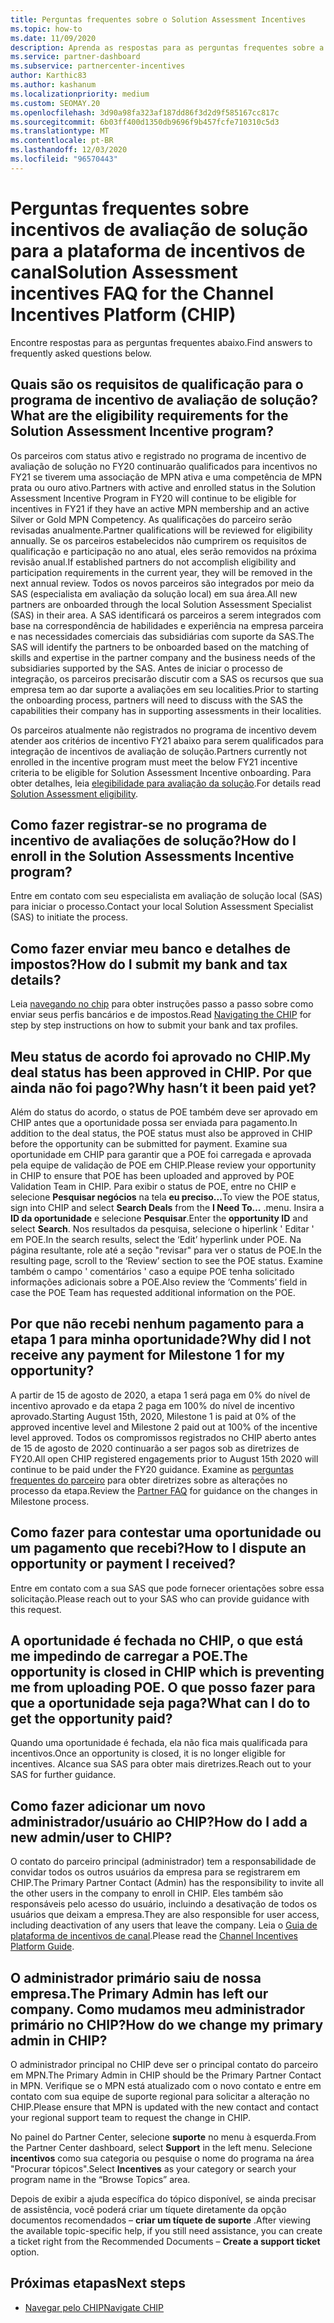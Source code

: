 ```yaml
---
title: Perguntas frequentes sobre o Solution Assessment Incentives
ms.topic: how-to
ms.date: 11/09/2020
description: Aprenda as respostas para as perguntas frequentes sobre a avaliação da solução na plataforma de incentivos de canal (CHIP).
ms.service: partner-dashboard
ms.subservice: partnercenter-incentives
author: Karthic83
ms.author: kashanum
ms.localizationpriority: medium
ms.custom: SEOMAY.20
ms.openlocfilehash: 3d90a98fa323af187dd86f3d2d9f585167cc817c
ms.sourcegitcommit: 6b03ff400d1350db9696f9b457fcfe710310c5d3
ms.translationtype: MT
ms.contentlocale: pt-BR
ms.lasthandoff: 12/03/2020
ms.locfileid: "96570443"
---
```

# <a name="solution-assessment-incentives-faq-for-the-channel-incentives-platform-chip"></a><span data-ttu-id="18a80-103">Perguntas frequentes sobre incentivos de avaliação de solução para a plataforma de incentivos de canal</span><span class="sxs-lookup"><span data-stu-id="18a80-103">Solution Assessment incentives FAQ for the Channel Incentives Platform (CHIP)</span></span> 

<span data-ttu-id="18a80-104">Encontre respostas para as perguntas frequentes abaixo.</span><span class="sxs-lookup"><span data-stu-id="18a80-104">Find answers to frequently asked questions below.</span></span>

## <a name="what-are-the-eligibility-requirements-for-the-solution-assessment-incentive-program"></a><span data-ttu-id="18a80-105">Quais são os requisitos de qualificação para o programa de incentivo de avaliação de solução?</span><span class="sxs-lookup"><span data-stu-id="18a80-105">What are the eligibility requirements for the Solution Assessment Incentive program?</span></span>

<span data-ttu-id="18a80-106">Os parceiros com status ativo e registrado no programa de incentivo de avaliação de solução no FY20 continuarão qualificados para incentivos no FY21 se tiverem uma associação de MPN ativa e uma competência de MPN prata ou ouro ativo.</span><span class="sxs-lookup"><span data-stu-id="18a80-106">Partners with active and enrolled status in the Solution Assessment Incentive Program in FY20 will continue to be eligible for incentives in FY21 if they have an active MPN membership and an active Silver or Gold MPN Competency.</span></span> <span data-ttu-id="18a80-107">As qualificações do parceiro serão revisadas anualmente.</span><span class="sxs-lookup"><span data-stu-id="18a80-107">Partner qualifications will be reviewed for eligibility annually.</span></span>  <span data-ttu-id="18a80-108">Se os parceiros estabelecidos não cumprirem os requisitos de qualificação e participação no ano atual, eles serão removidos na próxima revisão anual.</span><span class="sxs-lookup"><span data-stu-id="18a80-108">If established partners do not accomplish eligibility and participation requirements in the current year, they will be removed in the next annual review.</span></span>  <span data-ttu-id="18a80-109">Todos os novos parceiros são integrados por meio da SAS (especialista em avaliação da solução local) em sua área.</span><span class="sxs-lookup"><span data-stu-id="18a80-109">All new partners are onboarded through the local Solution Assessment Specialist (SAS) in their area.</span></span>  <span data-ttu-id="18a80-110">A SAS identificará os parceiros a serem integrados com base na correspondência de habilidades e experiência na empresa parceira e nas necessidades comerciais das subsidiárias com suporte da SAS.</span><span class="sxs-lookup"><span data-stu-id="18a80-110">The SAS will identify the partners to be onboarded based on the matching of skills and expertise in the partner company and the business needs of the subsidiaries supported by the SAS.</span></span>
<span data-ttu-id="18a80-111">Antes de iniciar o processo de integração, os parceiros precisarão discutir com a SAS os recursos que sua empresa tem ao dar suporte a avaliações em seu localities.</span><span class="sxs-lookup"><span data-stu-id="18a80-111">Prior to starting the onboarding process, partners will need to discuss with the SAS the capabilities their company has in supporting assessments in their localities.</span></span> 

<span data-ttu-id="18a80-112">Os parceiros atualmente não registrados no programa de incentivo devem atender aos critérios de incentivo FY21 abaixo para serem qualificados para integração de incentivos de avaliação de solução.</span><span class="sxs-lookup"><span data-stu-id="18a80-112">Partners currently not enrolled in the incentive program must meet the below FY21 incentive criteria to be eligible for Solution Assessment Incentive onboarding.</span></span> <span data-ttu-id="18a80-113">Para obter detalhes, leia [elegibilidade para avaliação da solução](chip-solutions-assessment-eligible.md).</span><span class="sxs-lookup"><span data-stu-id="18a80-113">For details read [Solution Assessment eligibility](chip-solutions-assessment-eligible.md).</span></span>

## <a name="how-do-i-enroll-in-the-solution-assessments-incentive-program"></a><span data-ttu-id="18a80-114">Como fazer registrar-se no programa de incentivo de avaliações de solução?</span><span class="sxs-lookup"><span data-stu-id="18a80-114">How do I enroll in the Solution Assessments Incentive program?</span></span>

<span data-ttu-id="18a80-115">Entre em contato com seu especialista em avaliação de solução local (SAS) para iniciar o processo.</span><span class="sxs-lookup"><span data-stu-id="18a80-115">Contact your local Solution Assessment Specialist (SAS) to initiate the process.</span></span>

## <a name="how-do-i-submit-my-bank-and-tax-details"></a><span data-ttu-id="18a80-116">Como fazer enviar meu banco e detalhes de impostos?</span><span class="sxs-lookup"><span data-stu-id="18a80-116">How do I submit my bank and tax details?</span></span>

<span data-ttu-id="18a80-117">Leia [navegando no chip](chip-intro.md) para obter instruções passo a passo sobre como enviar seus perfis bancários e de impostos.</span><span class="sxs-lookup"><span data-stu-id="18a80-117">Read [Navigating the CHIP](chip-intro.md) for step by step instructions on how to submit your bank and tax profiles.</span></span>

## <a name="my-deal-status-has-been-approved-in-chip-why-hasnt-it-been-paid-yet"></a><span data-ttu-id="18a80-118">Meu status de acordo foi aprovado no CHIP.</span><span class="sxs-lookup"><span data-stu-id="18a80-118">My deal status has been approved in CHIP.</span></span> <span data-ttu-id="18a80-119">Por que ainda não foi pago?</span><span class="sxs-lookup"><span data-stu-id="18a80-119">Why hasn’t it been paid yet?</span></span>

<span data-ttu-id="18a80-120">Além do status do acordo, o status de POE também deve ser aprovado em CHIP antes que a oportunidade possa ser enviada para pagamento.</span><span class="sxs-lookup"><span data-stu-id="18a80-120">In addition to the deal status, the POE status must also be approved in CHIP before the opportunity can be submitted for payment.</span></span> <span data-ttu-id="18a80-121">Examine sua oportunidade em CHIP para garantir que a POE foi carregada e aprovada pela equipe de validação de POE em CHIP.</span><span class="sxs-lookup"><span data-stu-id="18a80-121">Please review your opportunity in CHIP to ensure that POE has been uploaded and approved by POE Validation Team in CHIP.</span></span> <span data-ttu-id="18a80-122">Para exibir o status de POE, entre no CHIP e selecione **Pesquisar negócios** na tela **eu preciso...**</span><span class="sxs-lookup"><span data-stu-id="18a80-122">To view the POE status, sign into CHIP and select **Search Deals** from the **I Need To…**</span></span> <span data-ttu-id="18a80-123">.</span><span class="sxs-lookup"><span data-stu-id="18a80-123">menu.</span></span> <span data-ttu-id="18a80-124">Insira a **ID da oportunidade** e selecione **Pesquisar**.</span><span class="sxs-lookup"><span data-stu-id="18a80-124">Enter the **opportunity ID** and select **Search**.</span></span> <span data-ttu-id="18a80-125">Nos resultados da pesquisa, selecione o hiperlink ' Editar ' em POE.</span><span class="sxs-lookup"><span data-stu-id="18a80-125">In the search results, select the ‘Edit’ hyperlink under POE.</span></span> <span data-ttu-id="18a80-126">Na página resultante, role até a seção "revisar" para ver o status de POE.</span><span class="sxs-lookup"><span data-stu-id="18a80-126">In the resulting page, scroll to the ‘Review’ section to see the POE status.</span></span> <span data-ttu-id="18a80-127">Examine também o campo ' comentários ' caso a equipe POE tenha solicitado informações adicionais sobre a POE.</span><span class="sxs-lookup"><span data-stu-id="18a80-127">Also review the ‘Comments’ field in case the POE Team has requested additional information on the POE.</span></span>

## <a name="why-did-i-not-receive-any-payment-for-milestone-1-for-my-opportunity"></a><span data-ttu-id="18a80-128">Por que não recebi nenhum pagamento para a etapa 1 para minha oportunidade?</span><span class="sxs-lookup"><span data-stu-id="18a80-128">Why did I not receive any payment for Milestone 1 for my opportunity?</span></span>

<span data-ttu-id="18a80-129">A partir de 15 de agosto de 2020, a etapa 1 será paga em 0% do nível de incentivo aprovado e da etapa 2 paga em 100% do nível de incentivo aprovado.</span><span class="sxs-lookup"><span data-stu-id="18a80-129">Starting August 15th, 2020, Milestone 1 is paid at 0% of the approved incentive level and Milestone 2 paid out at 100% of the incentive level approved.</span></span> <span data-ttu-id="18a80-130">Todos os compromissos registrados no CHIP aberto antes de 15 de agosto de 2020 continuarão a ser pagos sob as diretrizes de FY20.</span><span class="sxs-lookup"><span data-stu-id="18a80-130">All open CHIP registered engagements prior to August 15th 2020 will continue to be paid under the FY20 guidance.</span></span> <span data-ttu-id="18a80-131">Examine as [perguntas frequentes do parceiro](https://assetsprod.microsoft.com/solution-assessment-incentive-program-faq.pdf) para obter diretrizes sobre as alterações no processo da etapa.</span><span class="sxs-lookup"><span data-stu-id="18a80-131">Review the [Partner FAQ](https://assetsprod.microsoft.com/solution-assessment-incentive-program-faq.pdf) for guidance on the changes in Milestone process.</span></span>

## <a name="how-to-i-dispute-an-opportunity-or-payment-i-received"></a><span data-ttu-id="18a80-132">Como fazer para contestar uma oportunidade ou um pagamento que recebi?</span><span class="sxs-lookup"><span data-stu-id="18a80-132">How to I dispute an opportunity or payment I received?</span></span>

<span data-ttu-id="18a80-133">Entre em contato com a sua SAS que pode fornecer orientações sobre essa solicitação.</span><span class="sxs-lookup"><span data-stu-id="18a80-133">Please reach out to your SAS who can provide guidance with this request.</span></span>

## <a name="the-opportunity-is-closed-in-chip-which-is-preventing-me-from-uploading-poe-what-can-i-do-to-get-the-opportunity-paid"></a><span data-ttu-id="18a80-134">A oportunidade é fechada no CHIP, o que está me impedindo de carregar a POE.</span><span class="sxs-lookup"><span data-stu-id="18a80-134">The opportunity is closed in CHIP which is preventing me from uploading POE.</span></span> <span data-ttu-id="18a80-135">O que posso fazer para que a oportunidade seja paga?</span><span class="sxs-lookup"><span data-stu-id="18a80-135">What can I do to get the opportunity paid?</span></span>

<span data-ttu-id="18a80-136">Quando uma oportunidade é fechada, ela não fica mais qualificada para incentivos.</span><span class="sxs-lookup"><span data-stu-id="18a80-136">Once an opportunity is closed, it is no longer eligible for incentives.</span></span> <span data-ttu-id="18a80-137">Alcance sua SAS para obter mais diretrizes.</span><span class="sxs-lookup"><span data-stu-id="18a80-137">Reach out to your SAS for further guidance.</span></span>

## <a name="how-do-i-add-a-new-adminuser-to-chip"></a><span data-ttu-id="18a80-138">Como fazer adicionar um novo administrador/usuário ao CHIP?</span><span class="sxs-lookup"><span data-stu-id="18a80-138">How do I add a new admin/user to CHIP?</span></span>

<span data-ttu-id="18a80-139">O contato do parceiro principal (administrador) tem a responsabilidade de convidar todos os outros usuários da empresa para se registrarem em CHIP.</span><span class="sxs-lookup"><span data-stu-id="18a80-139">The Primary Partner Contact (Admin) has the responsibility to invite all the other users in the company to enroll in CHIP.</span></span> <span data-ttu-id="18a80-140">Eles também são responsáveis pelo acesso do usuário, incluindo a desativação de todos os usuários que deixam a empresa.</span><span class="sxs-lookup"><span data-stu-id="18a80-140">They are also responsible for user access, including deactivation of any users that leave the company.</span></span> <span data-ttu-id="18a80-141">Leia o [Guia de plataforma de incentivos de canal](chip-intro.md).</span><span class="sxs-lookup"><span data-stu-id="18a80-141">Please read the [Channel Incentives Platform Guide](chip-intro.md).</span></span>

## <a name="the-primary-admin-has-left-our-company-how-do-we-change-my-primary-admin-in-chip"></a><span data-ttu-id="18a80-142">O administrador primário saiu de nossa empresa.</span><span class="sxs-lookup"><span data-stu-id="18a80-142">The Primary Admin has left our company.</span></span> <span data-ttu-id="18a80-143">Como mudamos meu administrador primário no CHIP?</span><span class="sxs-lookup"><span data-stu-id="18a80-143">How do we change my primary admin in CHIP?</span></span>

<span data-ttu-id="18a80-144">O administrador principal no CHIP deve ser o principal contato do parceiro em MPN.</span><span class="sxs-lookup"><span data-stu-id="18a80-144">The Primary Admin in CHIP should be the Primary Partner Contact in MPN.</span></span> <span data-ttu-id="18a80-145">Verifique se o MPN está atualizado com o novo contato e entre em contato com sua equipe de suporte regional para solicitar a alteração no CHIP.</span><span class="sxs-lookup"><span data-stu-id="18a80-145">Please ensure that MPN is updated with the new contact and contact your regional support team to request the change in CHIP.</span></span>

<span data-ttu-id="18a80-146">No painel do Partner Center, selecione **suporte** no menu à esquerda.</span><span class="sxs-lookup"><span data-stu-id="18a80-146">From the Partner Center dashboard, select **Support** in the left menu.</span></span> <span data-ttu-id="18a80-147">Selecione **incentivos** como sua categoria ou pesquise o nome do programa na área "Procurar tópicos".</span><span class="sxs-lookup"><span data-stu-id="18a80-147">Select **Incentives** as your category or search your program name in the “Browse Topics” area.</span></span>

<span data-ttu-id="18a80-148">Depois de exibir a ajuda específica do tópico disponível, se ainda precisar de assistência, você poderá criar um tíquete diretamente da opção documentos recomendados – **criar um tíquete de suporte** .</span><span class="sxs-lookup"><span data-stu-id="18a80-148">After viewing the available topic-specific help, if you still need assistance, you can create a ticket right from the Recommended Documents – **Create a support ticket** option.</span></span>

## <a name="next-steps"></a><span data-ttu-id="18a80-149">Próximas etapas</span><span class="sxs-lookup"><span data-stu-id="18a80-149">Next steps</span></span>

- [<span data-ttu-id="18a80-150">Navegar pelo CHIP</span><span class="sxs-lookup"><span data-stu-id="18a80-150">Navigate CHIP</span></span>](chip-intro.md)
